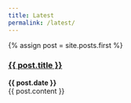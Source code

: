 ```yaml
---
title: Latest
permalink: /latest/
---
```


{% assign post = site.posts.first %}

<div class='post'>
	<div class='metadata'><h3><a href='{{ post.url }}'>{{ post.title }}</a></h3> <b>{{ post.date }}</b></div>
	{{ post.content }}
</div>
